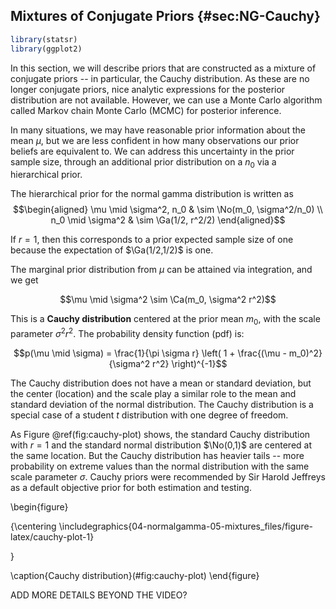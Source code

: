 ## Mixtures of Conjugate Priors  {#sec:NG-Cauchy}


```r
library(statsr)
library(ggplot2)
```

In this section, we will describe priors that are constructed as a mixture of conjugate priors -- in particular, the Cauchy distribution. As these are no longer conjugate priors, nice analytic expressions for the posterior distribution are not available. However, we can use a Monte Carlo algorithm called Markov chain Monte Carlo (MCMC) for posterior inference.

In many situations, we may have reasonable prior information about the mean $\mu$, but we are less confident in how many observations our prior beliefs are equivalent to. We can address this uncertainty in the prior sample size, through an additional prior distribution on a $n_0$ via a hierarchical prior.

The hierarchical prior for the normal gamma distribution is written as
$$\begin{aligned}
\mu \mid \sigma^2, n_0 & \sim \No(m_0, \sigma^2/n_0) \\
n_0 \mid \sigma^2 &  \sim \Ga(1/2, r^2/2)
\end{aligned}$$

  If $r=1$, then this corresponds to a prior expected sample size of one because the expectation of $\Ga(1/2,1/2)$ is one.

The marginal prior distribution from $\mu$ can be attained via integration, and we get

$$\mu \mid \sigma^2  \sim  \Ca(m_0, \sigma^2 r^2)$$

  This is a **Cauchy distribution** centered at the prior mean $m_0$, with the scale parameter $\sigma^2 r^2$. The probability density function (pdf) is:

  $$p(\mu \mid \sigma) = \frac{1}{\pi \sigma r} \left( 1 +  \frac{(\mu - m_0)^2} {\sigma^2 r^2}  \right)^{-1}$$

  The Cauchy distribution does not have a mean or standard deviation, but the center (location) and the scale play a similar role to the mean and standard deviation of the normal distribution. The Cauchy distribution is a special case of a student $t$ distribution with one degree of freedom.

As Figure \@ref(fig:cauchy-plot) shows, the standard Cauchy distribution with $r=1$ and the standard normal distribution $\No(0,1)$ are centered at the same location. But the Cauchy distribution has heavier tails -- more probability on extreme values than the normal distribution with the same scale parameter $\sigma$. Cauchy priors were recommended by Sir Harold Jeffreys as a default objective prior for both estimation and testing.


\begin{figure}

{\centering \includegraphics{04-normalgamma-05-mixtures_files/figure-latex/cauchy-plot-1} 

}

\caption{Cauchy distribution}(\#fig:cauchy-plot)
\end{figure}

ADD MORE DETAILS BEYOND THE VIDEO?
